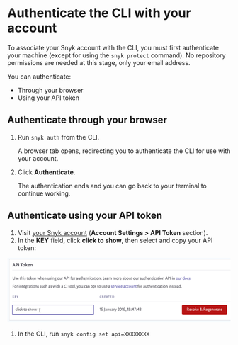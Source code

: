 # Authenticate the CLI with your account

To associate your Snyk account with the CLI, you must first authenticate your machine \(except for using the `snyk protect` command\). No repository permissions are needed at this stage, only your email address.

You can authenticate:

* Through your browser
* Using your API token

## Authenticate through your browser

1. Run `snyk auth` from the CLI.

   A browser tab opens, redirecting you to authenticate the CLI for use with your account.

2. Click **Authenticate**.

   The authentication ends and you can go back to your terminal to continue working.

## Authenticate using your API token

1. Visit [your Snyk account](https://app.snyk.io/account) \(**Account Settings &gt; API Token** section\).
2. In the **KEY** field, click **click to show**, then select and copy your API token:  

![](../../.gitbook/assets/image%20%2811%29.png)

1. In the CLI, run `snyk config set api=XXXXXXXX`

